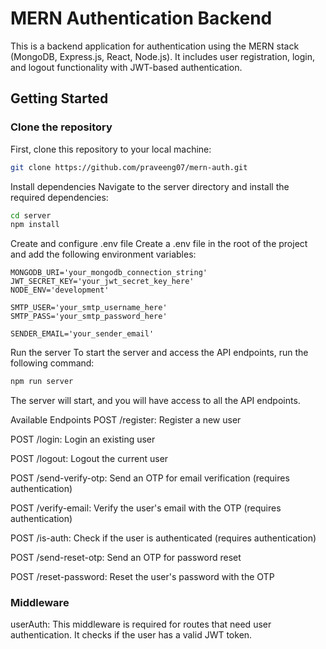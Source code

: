 # MERN Authentication Backend

This is a backend application for authentication using the MERN stack (MongoDB, Express.js, React, Node.js). It includes user registration, login, and logout functionality with JWT-based authentication.

## Getting Started

### Clone the repository
First, clone this repository to your local machine:

```bash
git clone https://github.com/praveeng07/mern-auth.git
```

Install dependencies
Navigate to the server directory and install the required dependencies:
```bash
cd server
npm install
```

Create and configure .env file
Create a .env file in the root of the project and add the following environment variables:
```
MONGODB_URI='your_mongodb_connection_string'
JWT_SECRET_KEY='your_jwt_secret_key_here'
NODE_ENV='development'

SMTP_USER='your_smtp_username_here'
SMTP_PASS='your_smtp_password_here'

SENDER_EMAIL='your_sender_email'
```

Run the server
To start the server and access the API endpoints, run the following command:

```bash
npm run server
```

The server will start, and you will have access to all the API endpoints.

Available Endpoints
POST /register: Register a new user

POST /login: Login an existing user

POST /logout: Logout the current user

POST /send-verify-otp: Send an OTP for email verification (requires authentication)

POST /verify-email: Verify the user's email with the OTP (requires authentication)

POST /is-auth: Check if the user is authenticated (requires authentication)

POST /send-reset-otp: Send an OTP for password reset

POST /reset-password: Reset the user's password with the OTP


### Middleware

userAuth: This middleware is required for routes that need user authentication. It checks if the user has a valid JWT token.



